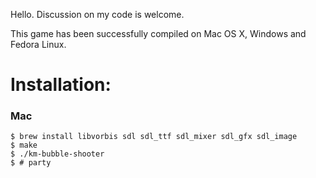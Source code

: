 Hello. Discussion on my code is welcome.

This game has been successfully compiled on Mac OS X, Windows and Fedora Linux.

Installation:
=============

### Mac ###

    $ brew install libvorbis sdl sdl_ttf sdl_mixer sdl_gfx sdl_image
    $ make
    $ ./km-bubble-shooter
    $ # party